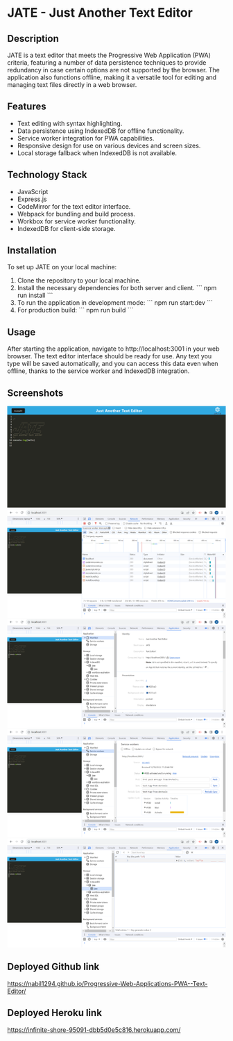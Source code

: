 # JATE - Just Another Text Editor

## Description

JATE is a text editor that meets the Progressive Web Application (PWA) criteria, featuring a number of data persistence techniques to provide redundancy in case certain options are not supported by the browser. The application also functions offline, making it a versatile tool for editing and managing text files directly in a web browser.

## Features

- Text editing with syntax highlighting.
- Data persistence using IndexedDB for offline functionality.
- Service worker integration for PWA capabilities.
- Responsive design for use on various devices and screen sizes.
- Local storage fallback when IndexedDB is not available.

## Technology Stack

- JavaScript
- Express.js
- CodeMirror for the text editor interface.
- Webpack for bundling and build process.
- Workbox for service worker functionality.
- IndexedDB for client-side storage.

## Installation

To set up JATE on your local machine:

1. Clone the repository to your local machine.
2. Install the necessary dependencies for both server and client.
   \`\`\`
   npm run install
   \`\`\`
3. To run the application in development mode:
   \`\`\`
   npm run start:dev
   \`\`\`
4. For production build:
   \`\`\`
   npm run build
   \`\`\`

## Usage

After starting the application, navigate to http://localhost:3001 in your web browser. The text editor interface should be ready for use. Any text you type will be saved automatically, and you can access this data even when offline, thanks to the service worker and IndexedDB integration.


## Screenshots

![example-1](./Assets/1.png)
![example-2](./Assets/2.png)
![example-3](./Assets/3.png)
![example-4](./Assets/4.png)
![example-5](./Assets/5.png)


## Deployed Github link

https://nabil1294.github.io/Progressive-Web-Applications-PWA--Text-Editor/

## Deployed Heroku link

https://infinite-shore-95091-dbb5d0e5c816.herokuapp.com/